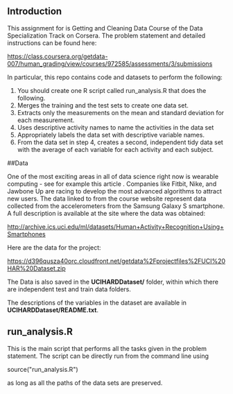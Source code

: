 ## Introduction

This assignment for is Getting and Cleaning Data Course of the Data Specialization Track on Corsera. The problem statement and detailed instructions can be found here:  

https://class.coursera.org/getdata-007/human_grading/view/courses/972585/assessments/3/submissions

In particular, this repo contains code and datasets to perform the following:  

1) You should create one R script called run_analysis.R that does the following. 
2) Merges the training and the test sets to create one data set.
3) Extracts only the measurements on the mean and standard deviation for each measurement. 
4) Uses descriptive activity names to name the activities in the data set
5) Appropriately labels the data set with descriptive variable names. 
6) From the data set in step 4, creates a second, independent tidy data set with the average of each variable for each activity and each subject.

##Data 

One of the most exciting areas in all of data science right now is wearable computing - see for example this article . Companies like Fitbit, Nike, and Jawbone Up are racing to develop the most advanced algorithms to attract new users. The data linked to from the course website represent data collected from the accelerometers from the Samsung Galaxy S smartphone. A full description is available at the site where the data was obtained: 

http://archive.ics.uci.edu/ml/datasets/Human+Activity+Recognition+Using+Smartphones 

Here are the data for the project: 

https://d396qusza40orc.cloudfront.net/getdata%2Fprojectfiles%2FUCI%20HAR%20Dataset.zip 

The Data is also saved in the **UCIHARDDataset/** folder, within which there are independent test and train data folders.  

The descriptions of the variables in the dataset are available in **UCIHARDDataset/README.txt**. 


## run_analysis.R

This is the main script that performs all the tasks given in the problem statement. The script can be directly run from the command line using 

source("run_analysis.R")

as long as all the paths of the data sets are preserved.



